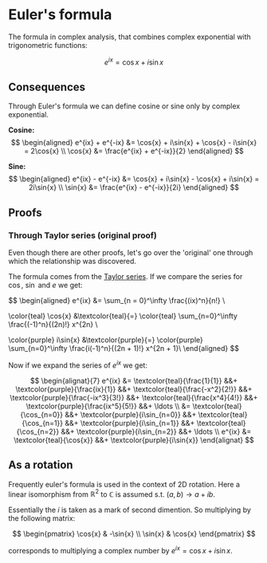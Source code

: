 # Euler's formula

The formula in complex analysis, that combines complex exponential with
trigonometric functions:

$$
e^{ix} = \cos{x} + i\sin{x}
$$

## Consequences

Through Euler's formula we can define cosine or sine only by complex
exponential.

**Cosine:**
$$
\begin{aligned}
e^{ix} + e^{-ix} &= \cos{x} + i\sin{x} + \cos{x} - i\sin{x} = 2\cos{x} \\
\cos{x} &= \frac{e^{ix} + e^{-ix}}{2}
\end{aligned}
$$

**Sine:**
$$
\begin{aligned}
e^{ix} - e^{-ix} &= \cos{x} + i\sin{x} - \cos{x} + i\sin{x} = 2i\sin{x} \\
\sin{x} &= \frac{e^{ix} - e^{-ix}}{2i}
\end{aligned}
$$

## Proofs

### Through Taylor series (original proof)

Even though there are other proofs, let's go over the 'original' one through
which the relationship was discovered.

The formula comes from the [Taylor series](./taylor_series.md). If we compare the
series for $\cos$, $\sin$ and $e$ we get:

$$
\begin{aligned}
e^{ix} &= \sum_{n = 0}^\infty \frac{(ix)^n}{n!} \\

\color{teal}
\cos{x} &\textcolor{teal}{=}
    \color{teal} \sum_{n=0}^\infty \frac{(-1)^n}{(2n)!} x^{2n} \\

\color{purple}
i\sin{x} &\textcolor{purple}{=}
    \color{purple} \sum_{n=0}^\infty \frac{i(-1)^n}{(2n + 1)!} x^{2n + 1}\\
\end{aligned}
$$

Now if we expand the series of $e^{ix}$ we get:

$$
\begin{alignat}{7}
e^{ix} &=
\textcolor{teal}{\frac{1}{1}} &&+
\textcolor{purple}{\frac{ix}{1}} &&+
\textcolor{teal}{\frac{-x^2}{2!}} &&+
\textcolor{purple}{\frac{-ix^3}{3!}} &&+
\textcolor{teal}{\frac{x^4}{4!}} &&+
\textcolor{purple}{\frac{ix^5}{5!}} &&+
\ldots \\
&=
\textcolor{teal}{\cos_{n=0}} &&+
\textcolor{purple}{i\sin_{n=0}} &&+
\textcolor{teal}{\cos_{n=1}} &&+
\textcolor{purple}{i\sin_{n=1}} &&+
\textcolor{teal}{\cos_{n=2}} &&+
\textcolor{purple}{i\sin_{n=2}} &&+
\ldots \\
e^{ix} &= \textcolor{teal}{\cos{x}} &&+ \textcolor{purple}{i\sin{x}}
\end{alignat}
$$

## As a rotation

Frequently euler's formula is used in the context of 2D rotation. Here a linear
isomorphism from $\mathbb{R}^2$ to $\mathbb{C}$ is assumed s.t. $(a, b) \rightarrow a + ib$.

Essentially the $i$ is taken as a mark of second dimention. So multiplying by
the following matrix:

$$
\begin{pmatrix}
\cos{x} & -\sin{x} \\
\sin{x} & \cos{x}
\end{pmatrix}
$$

corresponds to multiplying a complex number by $e^{ix} = \cos{x} + i\sin{x}$.

